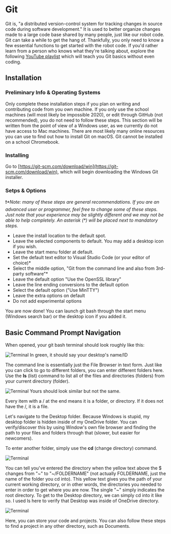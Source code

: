 # Git

Git is, "a distributed version-control system for tracking changes in source code during software development." It is used to better organize changes made to a large code base shared by many people, just like our robot code.
Git can take a while to get the hang of. Thankfully, you only need to know a few essential functions to get started with the robot code. If you'd rather learn from a person who knows what they're talking about, explore the following [YouTube playlist](https://www.youtube.com/playlist?list=PLRqwX-V7Uu6ZF9C0YMKuns9sLDzK6zoiV) which will teach you Git basics without even coding.

## Installation

### Preliminary Info & Operating Systems
Only complete these installation steps if you plan on writing and contributing code from you own machine. If you only use the school machines (will most likely be impossible 2020), or edit through GitHub (not recommended), you do not need to follow these steps.
This section will be written from the point of view of a Windows user, as we currently do not have access to Mac machines. There are most likely many online resources you can use to find out how to install Git on macOS. Git cannot be installed on a school Chromebook.

### Installing
Go to [https://git-scm.com/download/win](https://git-scm.com/download/win), which will begin downloading the Windows Git installer.

### Setps & Options
❗*\*Note: many of these steps are general recommendations. If you are an advanced user or programmer, feel free to change some of these steps. Just note that your experience may be slightly different and we may not be able to help completely. An asterisk (\*) will be placed next to mandatory steps.*

- Leave the install location to the default spot.
- Leave the selected components to default. You may add a desktop icon if you wish.
- Leave the start menu folder at default.
- Set the default text editor to Visual Studio Code (or your editor of choice)*
- Select the middle option, "Git from the command line and also from 3rd-party software"*
- Leave the default option "Use the OpenSSL library"
- Leave the line ending conversions to the default option
- Select the default option ("Use MinTTY")
- Leave the extra options on default
- Do not add experimental options

You are now done! You can launch git bash through the start menu (Windows search bar) or the desktop icon if you added it.

## Basic Command Prompt Navigation

When opened, your git bash terminal should look roughly like this:

![Terminal](../images/git1.jpg)
In green, it should say your desktop's name/ID

The command line is essentially just the File Browser in text form. Just like you can click to go to different folders, you can enter different folders here. Use the **ls** (list) command to list all of the files and directories (folders) from your current directory (folder).

![Terminal](../images/git2.jpg)
Yours should look similar but not the same.

Every item with a / at the end means it is a folder, or directory. If it does not have the /, it is a file.

Let's navigate to the Desktop folder. Because Windows is stupid, my desktop folder is hidden inside of my OneDrive folder. You can verify/discover this by using Window's own file browser and finding the path to your files and folders through that (slower, but easier for newcomers).

To enter another folder, simply use the **cd** (change directory) command.

![Terminal](../images/git3.jpg)

You can tell you've entered the directory when the yellow text above the $ changes from "~" to "~/FOLDERNAME" (not actually FOLDERNAME, just the name of the folder you cd into). This yellow text gives you the path of your current working directory, or in other words, the directories you needed to enter in order to get where you are now. The single "~" simply indicates the root directory.
To get to the Desktop directory, we can simply cd into it like so. I used ls here to verify that Desktop was inside of OneDrive directory.

![Terminal](../images/git4.jpg)

Here, you can store your code and projects. You can also follow these steps to find a project in any other directory, such as Documents.